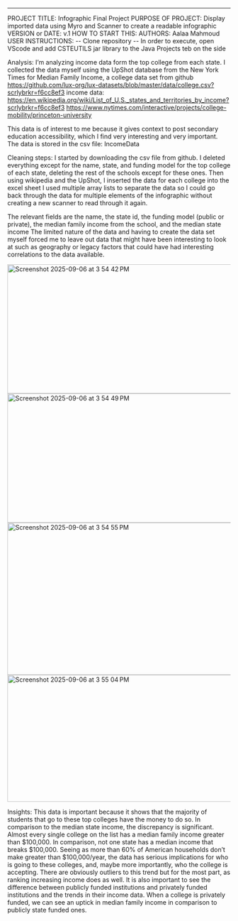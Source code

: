 ------------------------------------------------------------------------

PROJECT TITLE: Infographic Final Project
PURPOSE OF PROJECT: Display imported data using Myro and Scanner to create a readable infographic
VERSION or DATE: v.1
HOW TO START THIS: 
AUTHORS: Aalaa Mahmoud
USER INSTRUCTIONS: 
  -- Clone repository 
  -- In order to execute, open VScode and add CSTEUTILS jar library to the Java Projects teb on the side


  
Analysis: 
I’m analyzing income data form the top college from each state. I collected the data myself using the UpShot database from the New York Times for Median Family Income, a college data set from github https://github.com/lux-org/lux-datasets/blob/master/data/college.csv?scrlybrkr=f6cc8ef3 
income data: 
  https://en.wikipedia.org/wiki/List_of_U.S._states_and_territories_by_income?scrlybrkr=f6cc8ef3
  https://www.nytimes.com/interactive/projects/college-mobility/princeton-university

 
This data is of interest to me because it gives context to post secondary education accessibility, which I find very interesting and very important. 
The data is stored in the csv file: IncomeData

Cleaning steps: 
I started by downloading the csv file from github. I deleted everything except for the name, state, and funding model for the top college of each state, deleting the rest of the schools except for these ones. Then using wikipedia and the UpShot, I inserted the data for each college into the excel sheet
I used multiple array lists to separate the data so I could go back through the data for multiple elements of the infographic without creating a new scanner to read through it again. 

The relevant fields are the name, the state id, the funding model (public or private), the median family income from the school, and the median state income
The limited nature of the data and having to create the data set myself forced me to leave out data that might have been interesting to look at such as geography or legacy factors that could have had interesting correlations to the data available. 

<img width="627" height="291" alt="Screenshot 2025-09-06 at 3 54 42 PM" src="https://github.com/user-attachments/assets/aa792bab-c7c3-49b5-8f18-698e1f79965f" />
<img width="629" height="291" alt="Screenshot 2025-09-06 at 3 54 49 PM" src="https://github.com/user-attachments/assets/1ac81690-7752-40ed-bb2a-3d97002f9004" />

<img width="625" height="343" alt="Screenshot 2025-09-06 at 3 54 55 PM" src="https://github.com/user-attachments/assets/5bc94fc3-cbad-43dc-b9ab-f51af0ef176f" />
<img width="625" height="286" alt="Screenshot 2025-09-06 at 3 55 04 PM" src="https://github.com/user-attachments/assets/9e52fa1e-ba29-499e-ab80-050f9eed517c" />


Insights: 
This data is important because it shows that the majority of students that go to these top colleges have the money to do so. In comparison to the median state income, the discrepancy is significant. Almost every single college on the list has a median family income greater than $100,000. In comparison, not one state has a median income that breaks $100,000. Seeing as more than 60% of American households don’t make greater than $100,000/year, the data has serious implications for who is going to these colleges, and, maybe more importantly, who the college is accepting. There are obviously outliers to this trend but for the most part, as ranking increasing income does as well. 
It is also important to see the difference between publicly funded institutions and privately funded institutions and the trends in their income data. When a college is privately funded, we can see an uptick in median family income in comparison to publicly state funded ones. 

